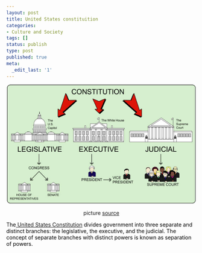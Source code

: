 ```yaml
---
layout: post
title: United States constituition
categories:
- Culture and Society
tags: []
status: publish
type: post
published: true
meta:
  _edit_last: '1'
---
```

<p style="text-align: center;"><img class="aligncenter size-full wp-image-1120" title="3_branches" src="/img/3_branches.jpg" alt="" width="500" height="315" /></p>
<p style="text-align: center;">picture <a class="vt-p" href="http://www.uen.org/utahlink/activities/uploads/20942_a_branches.jpg">source</a></p>
T<span style="color: #551a8b;"><span style="color: #000000;">he<a class="vt-p" href="http://en.wikibooks.org/wiki/United_States_Government/The_Three_Branches"> United States Constitution</a> divides government into three separate and distinct branches: the legislative, the executive, and the judicial. The concept of separate branches with distinct powers is known as separation of powers. </span><br style="text-decoration: underline;" /></span>
